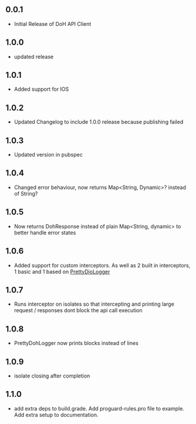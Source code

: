 ## 0.0.1

* Initial Release of DoH API Client

## 1.0.0

* updated release

## 1.0.1    

* Added support for IOS

## 1.0.2

* Updated Changelog to include 1.0.0 release because publishing failed

## 1.0.3

* Updated version in pubspec

## 1.0.4

* Changed error behaviour, now returns Map<String, Dynamic>? instead of String?

## 1.0.5
* Now returns DohResponse instead of plain Map<String, dynamic> to better handle error states

## 1.0.6
* Added support for custom interceptors. As well as 2 built in interceptors, 1 basic and 1 based on [PrettyDioLogger](https://github.com/Milad-Akarie/pretty_dio_logger)


## 1.0.7
* Runs interceptor on isolates so that intercepting and printing large request / responses dont block the api call execution

## 1.0.8
* PrettyDohLogger now prints blocks instead of lines

## 1.0.9
* isolate closing after completion


## 1.1.0
* add extra deps to build.grade. Add proguard-rules.pro file to example. Add extra setup to documentation.